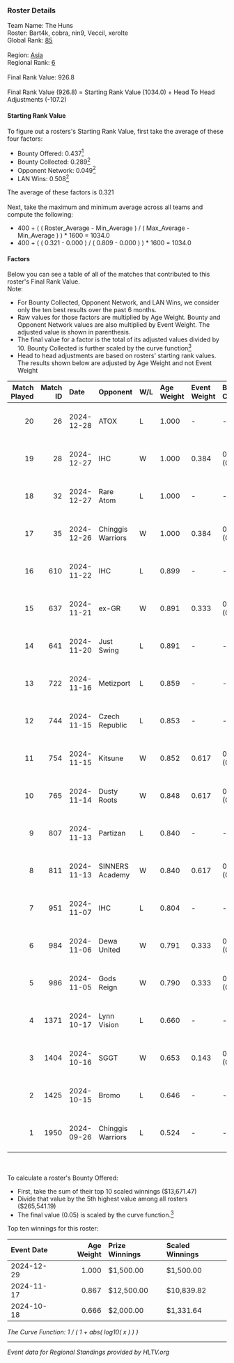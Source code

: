 ### Roster Details<br />
Team Name: The Huns<br />
Roster: Bart4k, cobra, nin9, Veccil, xerolte<br />
Global Rank: [85](../../standings_global_2025_01_06.md)<br />
<br />
Region: [Asia]( ../../standings_asia_2025_01_06.md)<br />
Regional Rank: [6]( ../../standings_asia_2025_01_06.md)<br />
<br />
Final Rank Value:  926.8<br />
<br />
Final Rank Value (926.8) = Starting Rank Value (1034.0) + Head To Head Adjustments (-107.2)<br />

#### Starting Rank Value<br />
To figure out a rosters's Starting Rank Value, first take the average of these four factors:<br />
- Bounty Offered: 0.437[<sup>1</sup>](#table2)
- Bounty Collected: 0.289[<sup>2</sup>](#table1)
- Opponent Network: 0.049[<sup>2</sup>](#table1)
- LAN Wins: 0.508[<sup>2</sup>](#table1)

The average of these factors is 0.321<br />
<br />
Next, take the maximum and minimum average across all teams and compute the following:<br />
- 400 + ( ( Roster_Average - Min_Average ) / ( Max_Average - Min_Average ) ) * 1600 = 1034.0
- 400 + ( ( 0.321 - 0.000 ) / ( 0.809 - 0.000 ) ) * 1600 = 1034.0


#### Factors<br />
Below you can see a table of all of the matches that contributed to this roster's Final Rank Value.<br />
Note:<br />

- For Bounty Collected, Opponent Network, and LAN Wins, we consider only the ten best results over the past 6 months.
- Raw values for those factors are multiplied by Age Weight. Bounty and Opponent Network values are also multiplied by Event Weight. The adjusted value is shown in parenthesis.
- The final value for a factor is the total of its adjusted values divided by 10. Bounty Collected is further scaled by the curve function[<sup>3</sup>](#curveFunction)
- Head to head adjustments are based on rosters' starting rank values. The results shown below are adjusted by Age Weight and not Event Weight
<span id="table1"></span><br />


| Match Played | Match ID | Date       | Opponent          | W/L | Age Weight | Event Weight | Bounty Collected | Opponent Network | LAN Wins  | H2H Adj. | Roster                                  |
| -: | -: | :- | :- | :- | :- | :- | :- | :- | :- | -: | :- |
|           20 |       26 | 2024-12-28 | ATOX              | L   | 1.000      | -            | -                | -                | -         |    -7.67 | Bart4k, cobra, nin9, Veccil, xerolte    |
|           19 |       28 | 2024-12-27 | IHC               | W   | 1.000      | 0.384        | 0.004 (0.001)    | 0.126 (0.048)    | 1 (1.000) |     7.92 | Bart4k, cobra, nin9, Veccil, xerolte    |
|           18 |       32 | 2024-12-27 | Rare Atom         | L   | 1.000      | -            | -                | -                | -         |   -12.56 | Bart4k, cobra, nin9, Veccil, xerolte    |
|           17 |       35 | 2024-12-26 | Chinggis Warriors | W   | 1.000      | 0.384        | 0.037 (0.014)    | 0.317 (0.122)    | 1 (1.000) |    11.06 | Bart4k, cobra, nin9, Veccil, xerolte    |
|           16 |      610 | 2024-11-22 | IHC               | L   | 0.899      | -            | -                | -                | -         |   -21.98 | Bart4k, cobra, nin9, Wonderzce, xerolte |
|           15 |      637 | 2024-11-21 | ex-GR             | W   | 0.891      | 0.333        | 0.026 (0.008)    | 0.135 (0.040)    | 0 (0.000) |     7.74 | Bart4k, cobra, nin9, Wonderzce, xerolte |
|           14 |      641 | 2024-11-20 | Just Swing        | L   | 0.891      | -            | -                | -                | -         |   -22.37 | Bart4k, cobra, nin9, Wonderzce, xerolte |
|           13 |      722 | 2024-11-16 | Metizport         | L   | 0.859      | -            | -                | -                | -         |    -4.45 | Bart4k, cobra, nin9, Wonderzce, xerolte |
|           12 |      744 | 2024-11-15 | Czech Republic    | L   | 0.853      | -            | -                | -                | -         |   -21.97 | Bart4k, cobra, nin9, Wonderzce, xerolte |
|           11 |      754 | 2024-11-15 | Kitsune           | W   | 0.852      | 0.617        | 0.008 (0.004)    | 0.000 (0.000)    | 1 (0.852) |     1.97 | Bart4k, cobra, nin9, Wonderzce, xerolte |
|           10 |      765 | 2024-11-14 | Dusty Roots       | W   | 0.848      | 0.617        | 0.004 (0.002)    | 0.315 (0.165)    | 1 (0.848) |     6.66 | Bart4k, cobra, nin9, Wonderzce, xerolte |
|            9 |      807 | 2024-11-13 | Partizan          | L   | 0.840      | -            | -                | -                | -         |    -5.66 | Bart4k, cobra, nin9, Wonderzce, xerolte |
|            8 |      811 | 2024-11-13 | SINNERS Academy   | W   | 0.840      | 0.617        | 0.003 (0.001)    | 0.075 (0.039)    | 1 (0.840) |     6.69 | Bart4k, cobra, nin9, Wonderzce, xerolte |
|            7 |      951 | 2024-11-07 | IHC               | L   | 0.804      | -            | -                | -                | -         |   -21.18 | Bart4k, cobra, nin9, Wonderzce, xerolte |
|            6 |      984 | 2024-11-06 | Dewa United       | W   | 0.791      | 0.333        | 0.000 (0.000)    | 0.049 (0.013)    | 0 (0.000) |     0.87 | Bart4k, cobra, nin9, Wonderzce, xerolte |
|            5 |      986 | 2024-11-05 | Gods Reign        | W   | 0.790      | 0.333        | 0.013 (0.003)    | 0.182 (0.048)    | 0 (0.000) |     4.83 | Bart4k, cobra, nin9, Wonderzce, xerolte |
|            4 |     1371 | 2024-10-17 | Lynn Vision       | L   | 0.660      | -            | -                | -                | -         |   -11.80 | Bart4k, cobra, nin9, Wonderzce, xerolte |
|            3 |     1404 | 2024-10-16 | SGGT              | W   | 0.653      | 0.143        | 0.003 (0.000)    | 0.111 (0.010)    | 0 (0.000) |     3.24 | Bart4k, cobra, nin9, Wonderzce, xerolte |
|            2 |     1425 | 2024-10-15 | Bromo             | L   | 0.646      | -            | -                | -                | -         |   -17.59 | Bart4k, cobra, nin9, Wonderzce, xerolte |
|            1 |     1950 | 2024-09-26 | Chinggis Warriors | L   | 0.524      | -            | -                | -                | -         |   -10.92 | Bart4k, cobra, ncl, nin9, Wonderzce     |

<br />
<span id="table2"></span><br />
To calculate a roster's Bounty Offered:<br />

- First, take the sum of their top 10 scaled winnings ($13,671.47)
- Divide that value by the 5th highest value among all rosters ($265,541.19)
- The final value (0.05) is scaled by the curve function.[<sup>3</sup>](#curveFunction)

Top ten winnings for this roster:<br />

| Event Date | Age Weight | Prize Winnings | Scaled Winnings |
| :- | -: | :- | :- |
| 2024-12-29 |      1.000 | $1,500.00      | $1,500.00       |
| 2024-11-17 |      0.867 | $12,500.00     | $10,839.82      |
| 2024-10-18 |      0.666 | $2,000.00      | $1,331.64       |


<span id="curveFunction"></span>_The Curve Function: 1 / ( 1 + abs( log10( x ) ) )_<br />

---
_Event data for Regional Standings provided by HLTV.org_<br />

